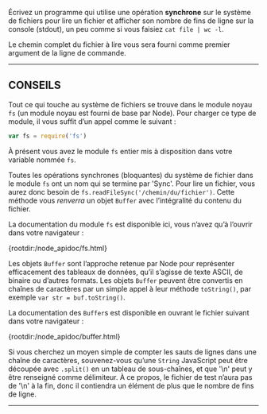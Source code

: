 Écrivez un programme qui utilise une opération **synchrone** sur le système
de fichiers pour lire un fichier et afficher son nombre de fins de ligne sur
la console (stdout), un peu comme si vous faisiez `cat file | wc -l`.

Le chemin complet du fichier à lire vous sera fourni comme premier argument
de la ligne de commande.

----------------------------------------------------------------------

## CONSEILS

Tout ce qui touche au système de fichiers se trouve dans le module noyau `fs`
(un module noyau est fourni de base par Node).  Pour charger ce type de
module, il vous suffit d’un appel comme le suivant :

```js
var fs = require('fs')
```

À présent vous avez le module `fs` entier mis à disposition dans votre
variable nommée `fs`.

Toutes les opérations synchrones (bloquantes) du système de fichier dans le
module `fs` ont un nom qui se termine par 'Sync'.  Pour lire un fichier, vous
aurez donc besoin de `fs.readFileSync('/chemin/du/fichier')`.  Cette méthode
vous *renverra* un objet `Buffer` avec l’intégralité du contenu du fichier.

La documentation du module `fs` est disponible ici, vous n’avez qu’à l’ouvrir
dans votre navigateur :

  {rootdir:/node_apidoc/fs.html}

Les objets `Buffer` sont l’approche retenue par Node pour représenter
efficacement des tableaux de données, qu’il s’agisse de texte ASCII, de
binaire ou d’autres formats.  Les objets `Buffer` peuvent être convertis
en chaînes de caractères par un simple appel à leur méthode `toString()`,
par exemple `var str = buf.toString()`.

La documentation des `Buffer`s est disponible en ouvrant le fichier
suivant dans votre navigateur :

  {rootdir:/node_apidoc/buffer.html}

Si vous cherchez un moyen simple de compter les sauts de lignes dans une
chaîne de caractères, souvenez-vous qu’une `String` JavaScript peut être
découpée avec `.split()` en un tableau de sous-chaînes, et que '\n' peut
y être renseigné comme délimiteur.  À ce propos, le fichier de test n’aura
pas de '\n' à la fin, donc il contiendra un élément de plus que le nombre
de fins de ligne.

----------------------------------------------------------------------
